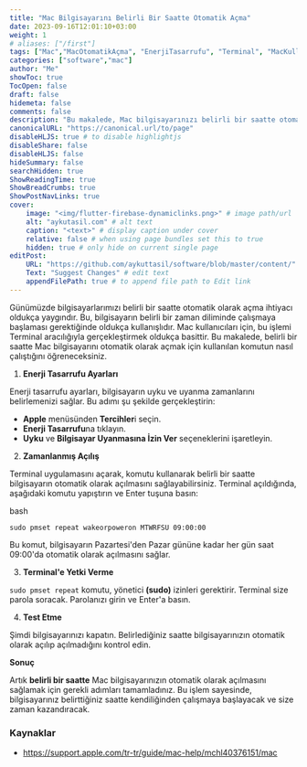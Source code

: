 ```yaml
---
title: "Mac Bilgisayarını Belirli Bir Saatte Otomatik Açma"
date: 2023-09-16T12:01:10+03:00
weight: 1
# aliases: ["/first"]
tags: ["Mac","MacOtomatikAçma", "EnerjiTasarrufu", "Terminal", "MacKullanımı", "Otomasyon", "İpuçları", "Teknoloji"]
categories: ["software","mac"]
author: "Me"
showToc: true
TocOpen: false
draft: false
hidemeta: false
comments: false
description: "Bu makalede, Mac bilgisayarınızı belirli bir saatte otomatik olarak açmanın adımlarını adım adım öğreneceksiniz. Enerji tasarrufu ayarlarından başlayarak, Terminal komutlarıyla bilgisayarınızın otomasyonunu sağlamak için gereken adımları detaylı bir şekilde açıklıyoruz."
canonicalURL: "https://canonical.url/to/page"
disableHLJS: true # to disable highlightjs
disableShare: false
disableHLJS: false
hideSummary: false
searchHidden: true
ShowReadingTime: true
ShowBreadCrumbs: true
ShowPostNavLinks: true
cover:
    image: "<img/flutter-firebase-dynamiclinks.png>" # image path/url
    alt: "aykutasil.com" # alt text
    caption: "<text>" # display caption under cover
    relative: false # when using page bundles set this to true
    hidden: true # only hide on current single page
editPost:
    URL: "https://github.com/aykuttasil/software/blob/master/content/"
    Text: "Suggest Changes" # edit text
    appendFilePath: true # to append file path to Edit link
---
```



Günümüzde bilgisayarlarımızı belirli bir saatte otomatik olarak açma ihtiyacı oldukça yaygındır. Bu, bilgisayarın belirli bir zaman diliminde çalışmaya başlaması gerektiğinde oldukça kullanışlıdır. Mac kullanıcıları için, bu işlemi Terminal aracılığıyla gerçekleştirmek oldukça basittir. Bu makalede, belirli bir saatte Mac bilgisayarını otomatik olarak açmak için kullanılan komutun nasıl çalıştığını öğreneceksiniz.

1. **Enerji Tasarrufu Ayarları**

Enerji tasarrufu ayarları, bilgisayarın uyku ve uyanma zamanlarını belirlemenizi sağlar. Bu adımı şu şekilde gerçekleştirin:
- **Apple** menüsünden **Tercihler**i seçin.
- **Enerji Tasarrufu**na tıklayın.
- **Uyku** ve **Bilgisayar Uyanmasına İzin Ver** seçeneklerini işaretleyin.

2. **Zamanlanmış Açılış**

Terminal uygulamasını açarak, komutu kullanarak belirli bir saatte bilgisayarın otomatik olarak açılmasını sağlayabilirsiniz.
Terminal açıldığında, aşağıdaki komutu yapıştırın ve Enter tuşuna basın:

bash
```
sudo pmset repeat wakeorpoweron MTWRFSU 09:00:00
```

Bu komut, bilgisayarın Pazartesi'den Pazar gününe kadar her gün saat 09:00'da otomatik olarak açılmasını sağlar.

3. **Terminal'e Yetki Verme**

```sudo pmset repeat``` komutu, yönetici **(sudo)** izinleri gerektirir. Terminal size parola soracak. Parolanızı girin ve Enter'a basın.

4. **Test Etme**

Şimdi bilgisayarınızı kapatın. Belirlediğiniz saatte bilgisayarınızın otomatik olarak açılıp açılmadığını kontrol edin.

**Sonuç**

Artık **belirli bir saatte** Mac bilgisayarınızın otomatik olarak açılmasını sağlamak için gerekli adımları tamamladınız. Bu işlem sayesinde, bilgisayarınız belirttiğiniz saatte kendiliğinden çalışmaya başlayacak ve size zaman kazandıracak.

### Kaynaklar
- <https://support.apple.com/tr-tr/guide/mac-help/mchl40376151/mac>

